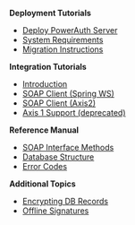 **Deployment Tutorials**

- [Deploy PowerAuth Server](./Deploying-PowerAuth-Server.md)
- [System Requirements](./System-Requirements.md)
- [Migration Instructions](./Migration-Instructions.md)

**Integration Tutorials**

- [Introduction](./Using-SOAP-Service-Client.md)
- [SOAP Client (Spring WS)](./Configuring-SOAP-Client-for-Spring.md)
- [SOAP Client (Axis2)](./Configuring-SOAP-Client-for-Axis2.md)
- [Axis 1 Support (deprecated)](./Axis-1-Support-Deprecated.md)

**Reference Manual**

- [SOAP Interface Methods](./SOAP-Service-Methods.md)
- [Database Structure](./Database-Structure.md)
- [Error Codes](./Server-Error-Codes.md)

**Additional Topics**

- [Encrypting DB Records](./Encrypting-Records-in-Database.md)
- [Offline Signatures](./Offline-Signatures.md)